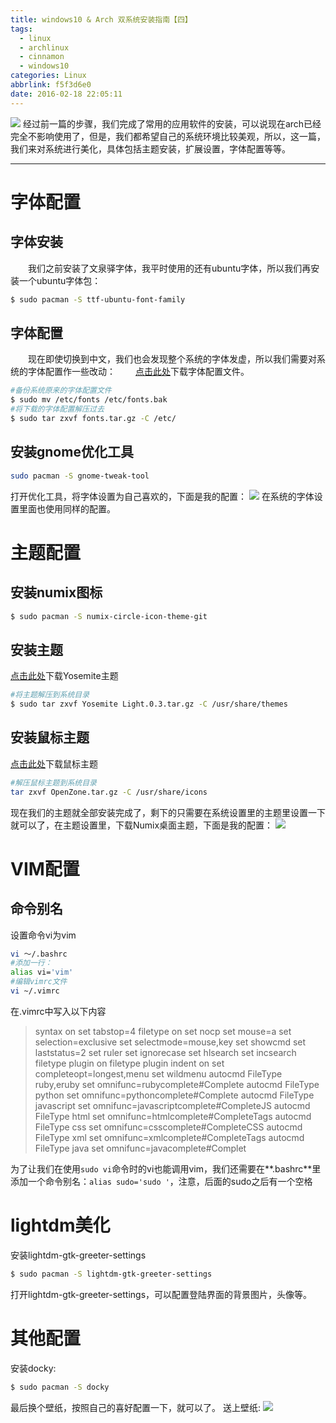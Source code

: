 ```yaml
---
title: windows10 & Arch 双系统安装指南【四】
tags:
  - linux
  - archlinux
  - cinnamon
  - windows10
categories: Linux
abbrlink: f5f3d6e0
date: 2016-02-18 22:05:11
---
```

![](http://7xqo9u.com1.z0.glb.clouddn.com/arch%20cinnamon%E6%B7%B1%E5%BA%A6%E6%88%AA%E5%9B%BE20160214155947.png)
经过前一篇的步骤，我们完成了常用的应用软件的安装，可以说现在arch已经完全不影响使用了，但是，我们都希望自己的系统环境比较美观，所以，这一篇，我们来对系统进行美化，具体包括主题安装，扩展设置，字体配置等等。
<!-- more -->

---
# 字体配置
## 字体安装
　　我们之前安装了文泉驿字体，我平时使用的还有ubuntu字体，所以我们再安装一个ubuntu字体包：
```bash
$ sudo pacman -S ttf-ubuntu-font-family
```
## 字体配置
　　现在即使切换到中文，我们也会发现整个系统的字体发虚，所以我们需要对系统的字体配置作一些改动：
　　[点击此处](http://pan.baidu.com/s/1bnYDy8J)下载字体配置文件。
```bash
#备份系统原来的字体配置文件
$ sudo mv /etc/fonts /etc/fonts.bak
#将下载的字体配置解压过去
$ sudo tar zxvf fonts.tar.gz -C /etc/
```
## 安装gnome优化工具
```bash
sudo pacman -S gnome-tweak-tool
```
打开优化工具，将字体设置为自己喜欢的，下面是我的配置：
![](http://7xqo9u.com1.z0.glb.clouddn.com/arch%20cinnamon%E6%B7%B1%E5%BA%A6%E6%88%AA%E5%9B%BE20160225212027.png)
在系统的字体设置里面也使用同样的配置。

# 主题配置
## 安装numix图标
```bash
$ sudo pacman -S numix-circle-icon-theme-git
```
## 安装主题
[点击此处](http://pan.baidu.com/s/1hrwjM3y)下载Yosemite主题
```bash
#将主题解压到系统目录
$ sudo tar zxvf Yosemite Light.0.3.tar.gz -C /usr/share/themes
```
## 安装鼠标主题
[点击此处](http://pan.baidu.com/s/1jHuJTZ4)下载鼠标主题
```bash
#解压鼠标主题到系统目录
tar zxvf OpenZone.tar.gz -C /usr/share/icons
```
现在我们的主题就全部安装完成了，剩下的只需要在系统设置里的主题里设置一下就可以了，在主题设置里，下载Numix桌面主题，下面是我的配置：
![](http://7xqo9u.com1.z0.glb.clouddn.com/arch%20cinnamon%E6%B7%B1%E5%BA%A6%E6%88%AA%E5%9B%BE20160225214812.png)
# VIM配置
## 命令别名
设置命令vi为vim
```bash
vi ～/.bashrc
#添加一行：
alias vi='vim'
#编辑vimrc文件
vi ~/.vimrc
```
在.vimrc中写入以下内容
> syntax on
set tabstop=4
filetype on
set nocp
set mouse=a
set selection=exclusive
set selectmode=mouse,key
set showcmd
set laststatus=2
set ruler
set ignorecase
set hlsearch
set incsearch
filetype plugin on
filetype plugin indent on
set completeopt=longest,menu
set wildmenu
autocmd FileType ruby,eruby set omnifunc=rubycomplete#Complete
autocmd FileType python set omnifunc=pythoncomplete#Complete
autocmd FileType javascript set omnifunc=javascriptcomplete#CompleteJS
autocmd FileType html set omnifunc=htmlcomplete#CompleteTags
autocmd FileType css set omnifunc=csscomplete#CompleteCSS
autocmd FileType xml set omnifunc=xmlcomplete#CompleteTags
autocmd FileType java set omnifunc=javacomplete#Complet

为了让我们在使用`sudo vi`命令时的vi也能调用vim，我们还需要在**.bashrc**里添加一个命令别名：`alias sudo='sudo '`，注意，后面的sudo之后有一个空格
# lightdm美化
安装lightdm-gtk-greeter-settings
```bash
$ sudo pacman -S lightdm-gtk-greeter-settings
```
打开lightdm-gtk-greeter-settings，可以配置登陆界面的背景图片，头像等。
# 其他配置
安装docky:
```bash
$ sudo pacman -S docky
```
最后换个壁纸，按照自己的喜好配置一下，就可以了。
送上壁纸:
![](http://7xqo9u.com1.z0.glb.clouddn.com/arch%20cinnamonu2oPC.jpg)
